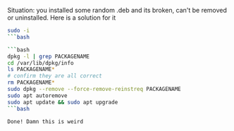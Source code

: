 Situation: you installed some random .deb and its broken, can't be removed or 
uninstalled. Here is a solution for it

```bash
sudo -i
```bash

```bash
dpkg -l | grep PACKAGENAME
cd /var/lib/dpkg/info
ls PACKAGENAME*
# confirm they are all correct
rm PACKAGENAME*
sudo dpkg --remove --force-remove-reinstreq PACKAGENAME
sudo apt autoremove
sudo apt update && sudo apt upgrade
```bash

Done! Damn this is weird

